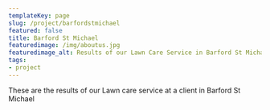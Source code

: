 ```yaml
---
templateKey: page
slug: /project/barfordstmichael
featured: false
title: Barford St Michael
featuredimage: /img/aboutus.jpg
featuredimage_alt: Results of our Lawn Care Service in Barford St Michael
tags:
- project
---
```

These are the results of our Lawn care service at a client in Barford St Michael


